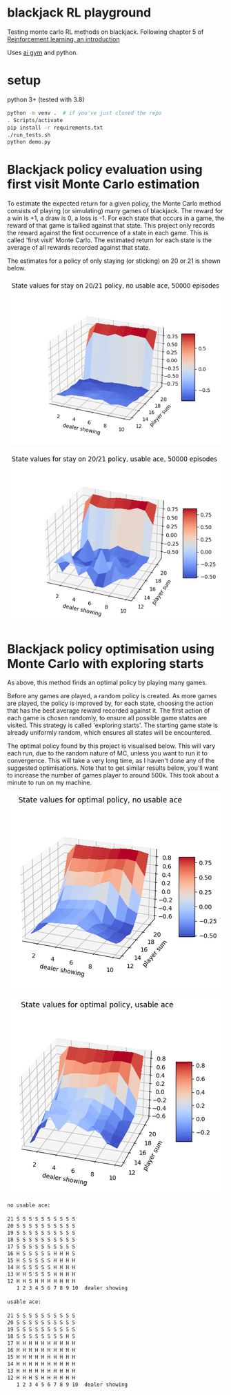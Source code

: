 # blackjack RL playground

Testing monte carlo RL methods on blackjack. Following chapter 5 of
[Reinforcement learning, an introduction](https://www.goodreads.com/book/show/739791.Reinforcement_Learning)

Uses [ai gym](https://gym.openai.com/docs/) and python.


# setup

python 3+ (tested with 3.8)

```sh
python -m venv .  # if you've just cloned the repo
. Scripts/activate
pip install -r requirements.txt
./run_tests.sh
python demo.py
```


# Blackjack policy evaluation using first visit Monte Carlo estimation

To estimate the expected return for a given policy, the Monte Carlo method
consists of playing (or simulating) many games of blackjack. The reward for a
win is +1, a draw is 0, a loss is -1. For each state that occurs in a game, the
reward of that game is tallied against that state. This project only records the
reward against the first occurrence of a state in each game. This is called
'first visit' Monte Carlo. The estimated return for each state is the average of
all rewards recorded against that state.

The estimates for a policy of only staying (or sticking) on 20 or 21 is shown
below.

![](img/stay_on_20_21_no_ace.png)

![](img/stay_on_20_21_with_ace.png)


# Blackjack policy optimisation using Monte Carlo with exploring starts

As above, this method finds an optimal policy by playing many games.

Before any games are played, a random policy is created. As more games are
played, the policy is improved by, for each state, choosing the action that has
the best average reward recorded against it. The first action of each game is
chosen randomly, to ensure all possible game states are visited. This strategy
is called 'exploring starts'. The starting game state is already uniformly
random, which ensures all states will be encountered.

The optimal policy found by this project is visualised below. This will vary
each run, due to the random nature of MC, unless you want to run it to
convergence. This will take a very long time, as I haven't done any of the
suggested optimisations. Note that to get similar results below, you'll want to
increase the number of games player to around 500k. This took about a minute to
run on my machine.

![](img/optimal_no_ace.png)

![](img/optimal_with_ace.png)

```
no usable ace:

21 S S S S S S S S S S 
20 S S S S S S S S S S 
19 S S S S S S S S S S 
18 S S S S S S S S S S 
17 S S S S S S S S S S 
16 H S S S S S H H H S 
15 H S S S S S H H H H 
14 H S S S S S H H H H
13 H H S S S S H H H H
12 H H S H H H H H H H
   1 2 3 4 5 6 7 8 9 10  dealer showing

usable ace:

21 S S S S S S S S S S
20 S S S S S S S S S S
19 S S S S S S S S S S
18 S S S S S S S S H S
17 H H H H H H H H H H
16 H H H H H H H H H H
15 H H H H H H H H H H
14 H H H H H H H H H H
13 H H H H H H H H H H
12 H H H S H H H H H H
   1 2 3 4 5 6 7 8 9 10  dealer showing
```
